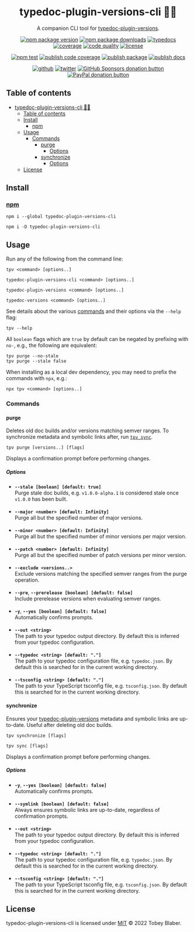 <center>

# typedoc-plugin-versions-cli 🧑‍💻

A companion CLI tool for [typedoc-plugin-versions](https://citkane.github.io/typedoc-plugin-versions).

[![npm package version](https://img.shields.io/npm/v/typedoc-plugin-versions-cli.svg?logo=npm&label&labelColor=222&style=flat-square)](https://npmjs.org/package/typedoc-plugin-versions-cli "View typedoc-plugin-versions-cli on npm") [![npm package downloads](https://img.shields.io/npm/dw/typedoc-plugin-versions-cli.svg?logo=npm&labelColor=222&style=flat-square)](https://npmjs.org/package/typedoc-plugin-versions-cli "View typedoc-plugin-versions-cli on npm") [![typedocs](https://img.shields.io/badge/docs-informational.svg?logo=typescript&labelColor=222&style=flat-square)](https://toebeann.github.io/typedoc-plugin-versions-cli "Read the documentation on Github Pages") [![coverage](https://img.shields.io/codecov/c/github/toebeann/typedoc-plugin-versions-cli.svg?logo=codecov&labelColor=222&style=flat-square)](https://codecov.io/gh/toebeann/typedoc-plugin-versions-cli "View code coverage on Codecov") [![code quality](https://img.shields.io/codefactor/grade/github/toebeann/typedoc-plugin-versions-cli.svg?logo=codefactor&labelColor=222&style=flat-square)](https://www.codefactor.io/repository/github/toebeann/typedoc-plugin-versions-cli "View code quality on CodeFactor") [![license](https://img.shields.io/github/license/toebeann/typedoc-plugin-versions-cli.svg?logo=open-source-initiative&logoColor=3DA639&color=informational&labelColor=222&style=flat-square)](https://github.com/toebeann/typedoc-plugin-versions-cli/blob/main/LICENSE "View the license on GitHub")

[![npm test](https://img.shields.io/github/workflow/status/toebeann/typedoc-plugin-versions-cli/npm%20test.svg?logo=github&logoColor=aaa&label=npm%20test&labelColor=222&style=flat-square)](https://github.com/toebeann/typedoc-plugin-versions-cli/actions/workflows/npm-test.yml "View npm test on GitHub Actions") [![publish code coverage](https://img.shields.io/github/workflow/status/toebeann/typedoc-plugin-versions-cli/publish%20code%20coverage.svg?logo=github&logoColor=aaa&label=publish%20code%20coverage&labelColor=222&style=flat-square)](https://github.com/toebeann/typedoc-plugin-versions-cli/actions/workflows/publish-code-coverage.yml "View publish code coverage on GitHub Actions") [![publish package](https://img.shields.io/github/workflow/status/toebeann/typedoc-plugin-versions-cli/publish%20package.svg?logo=github&logoColor=aaa&label=publish%20package&labelColor=222&style=flat-square)](https://github.com/toebeann/typedoc-plugin-versions-cli/actions/workflows/publish-package.yml "View publish package on GitHub Actions") [![publish docs](https://img.shields.io/github/workflow/status/toebeann/typedoc-plugin-versions-cli/publish%20docs.svg?logo=github&logoColor=aaa&label=publish%20docs&labelColor=222&style=flat-square)](https://github.com/toebeann/typedoc-plugin-versions-cli/actions/workflows/publish-docs.yml "View publish docs on GitHub Actions")

[![github](https://img.shields.io/badge/source-informational.svg?logo=github&labelColor=222&style=flat-square)](https://github.com/toebeann/typedoc-plugin-versions-cli "View typedoc-plugin-versions-cli on GitHub") [![twitter](https://img.shields.io/badge/follow-blue.svg?logo=twitter&label&labelColor=222&style=flat-square)](https://twitter.com/toebean__ "Follow @toebean__ on Twitter") [![GitHub Sponsors donation button](https://img.shields.io/badge/sponsor-e5b.svg?logo=github%20sponsors&labelColor=222&style=flat-square)](https://github.com/sponsors/toebeann "Sponsor typedoc-plugin-versions-cli on GitHub") [![PayPal donation button](https://img.shields.io/badge/donate-e5b.svg?logo=paypal&labelColor=222&style=flat-square)](https://paypal.me/tobeyblaber "Donate to typedoc-plugin-versions-cli with PayPal")

</center>

## Table of contents

- [typedoc-plugin-versions-cli 🧑‍💻](#typedoc-plugin-versions-cli-)
  - [Table of contents](#table-of-contents)
  - [Install](#install)
    - [npm](#npm)
  - [Usage](#usage)
    - [Commands](#commands)
      - [purge](#purge)
        - [Options](#options)
      - [synchronize](#synchronize)
        - [Options](#options-1)
  - [License](#license)

## Install

### [npm](https://www.npmjs.com/package/typedoc-plugin-versions-cli "npm is a package manager for JavaScript")

```text
npm i --global typedoc-plugin-versions-cli
```

```text
npm i -D typedoc-plugin-versions-cli
```

## Usage

Run any of the following from the command line:

```text
tpv <command> [options..]
```

```text
typedoc-plugin-versions-cli <command> [options..]
```

```text
typedoc-plugin-versions <command> [options..]
```

```text
typedoc-versions <command> [options..]
```

See details about the various [commands](#commands) and their options via the `--help` flag:

```text
tpv --help
```

All `boolean` flags which are `true` by default can be negated by prefixing with `no-`, e.g., the following are equivalent:

```text
tpv purge --no-stale
tpv purge --stale false
```

When installing as a local dev dependency, you may need to prefix the commands with `npx`, e.g.:

```text
npx tpv <command> [options..]
```

### Commands

#### purge

Deletes old doc builds and/or versions matching semver ranges. To synchronize metadata and symbolic links after, run [`tpv sync`](#synchronize).

```text
tpv purge [versions..] [flags]
```

Displays a confirmation prompt before performing changes.

##### Options

- **`--stale [boolean] [default: true]`**<br/>Purge stale doc builds, e.g. `v1.0.0-alpha.1` is considered stale once `v1.0.0` has been built.<br/><br/>
- **`--major <number> [default: Infinity]`**<br/>Purge all but the specified number of major versions.<br/><br/>
- **`--minor <number> [default: Infinity]`**<br/>Purge all but the specified number of minor versions per major version.<br/><br/>
- **`--patch <number> [default: Infinity]`**<br/>Purge all but the specified number of patch versions per minor version.<br/><br/>
- **`--exclude <versions..>`**<br/>Exclude versions matching the specified semver ranges from the purge operation.<br/><br/>
- **`--pre`**, **`--prerelease [boolean] [default: false]`**<br/>Include prerelease versions when evaluating semver ranges.<br/><br/>
- **`-y`**, **`--yes [boolean] [default: false]`**<br/>Automatically confirms prompts.<br/><br/>
- **`--out <string>`**<br/>The path to your typedoc output directory. By default this is inferred from your typedoc configuration.<br/><br/>
- **`--typedoc <string> [default: "."]`**<br/>The path to your typedoc configuration file, e.g. `typedoc.json`. By default this is searched for in the current working directory.<br/><br/>
- **`--tsconfig <string> [default: "."]`**<br/>The path to your TypeScript tsconfig file, e.g. `tsconfig.json`. By default this is searched for in the current working directory.

#### synchronize

Ensures your [typedoc-plugin-versions](https://citkane.github.io/typedoc-plugin-versions) metadata and symbolic links are up-to-date. Useful after deleting old doc builds.

```text
tpv synchronize [flags]
```

```text
tpv sync [flags]
```

Displays a confirmation prompt before performing changes.

##### Options

- **`-y`**, **`--yes [boolean] [default: false]`**<br/>Automatically confirms prompts.<br/><br/>
- **`--symlink [boolean] [default: false]`**<br/>Always ensures symbolic links are up-to-date, regardless of confirmation prompts.<br/><br/>
- **`--out <string>`**<br/>The path to your typedoc output directory. By default this is inferred from your typedoc configuration.<br/><br/>
- **`--typedoc <string> [default: "."]`**<br/>The path to your typedoc configuration file, e.g. `typedoc.json`. By default this is searched for in the current working directory.<br/><br/>
- **`--tsconfig <string> [default: "."]`**<br/>The path to your TypeScript tsconfig file, e.g. `tsconfig.json`. By default this is searched for in the current working directory.

## License

typedoc-plugin-versions-cli is licensed under [MIT](https://github.com/toebeann/typedoc-plugin-versions-cli/blob/main/LICENSE) © 2022 Tobey Blaber.
